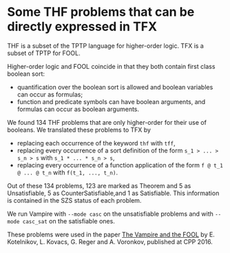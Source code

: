 # Some THF problems that can be directly expressed in TFX

THF is a subset of the TPTP language for higher-order logic. TFX is a subset of TPTP for FOOL.

Higher-order logic and FOOL coincide in that they both contain first class boolean sort:

* quantification over the boolean sort is allowed and boolean variables can occur as formulas;
* function and predicate symbols can have boolean arguments, and formulas can occur as boolean arguments.

We found 134 THF problems that are only higher-order for their use of booleans. We translated these problems to TFX by

* replacing each occurrence of the keyword `thf` with `tff`,
* replacing every occurrence of a sort definition of the form `s_1 > ... > s_n > s` with `s_1 * ... * s_n > s`,
* replacing every occurrence of a function application of the form `f @ t_1 @ ... @ t_n` with `f(t_1, ..., t_n)`.

Out of these 134 problems, 123 are marked as Theorem and 5 as Unsatisfiable, 5 as CounterSatisfiable,and 1 as Satisfiable. This information is contained in the SZS status of each problem.

We run Vampire with `--mode casc` on the unsatisfiable problems and with `--mode casc_sat` on the satisfiable ones.

These problems were used in the paper [The Vampire and the FOOL](https://dl.acm.org/citation.cfm?doid=2854065.2854071) by E. Kotelnikov, L. Kovacs, G. Reger and A. Voronkov, published at CPP 2016.